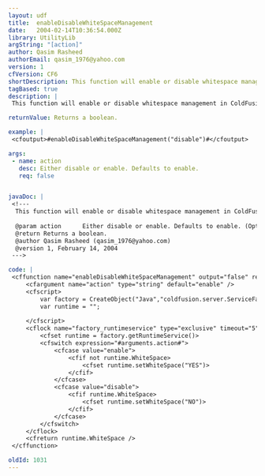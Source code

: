 ```yaml
---
layout: udf
title:  enableDisableWhiteSpaceManagement
date:   2004-02-14T10:36:54.000Z
library: UtilityLib
argString: "[action]"
author: Qasim Rasheed
authorEmail: qasim_1976@yahoo.com
version: 1
cfVersion: CF6
shortDescription: This function will enable or disable whitespace management in ColdFusion Server without access to ColdFusion Administrator.
tagBased: true
description: |
 This function will enable or disable whitespace management in ColdFusion Server without access to ColdFusion Administrator. It returns the current status of the setting.

returnValue: Returns a boolean.

example: |
 <cfoutput>#enableDisableWhiteSpaceManagement("disable")#</cfoutput>

args:
 - name: action
   desc: Either disable or enable. Defaults to enable.
   req: false


javaDoc: |
 <!---
  This function will enable or disable whitespace management in ColdFusion Server without access to ColdFusion Administrator.
  
  @param action      Either disable or enable. Defaults to enable. (Optional)
  @return Returns a boolean. 
  @author Qasim Rasheed (qasim_1976@yahoo.com) 
  @version 1, February 14, 2004 
 --->

code: |
 <cffunction name="enableDisableWhiteSpaceManagement" output="false" returntype="boolean">
     <cfargument name="action" type="string" default="enable" />
     <cfscript>
         var factory = CreateObject("Java","coldfusion.server.ServiceFactory");
         var runtime = "";
         
     </cfscript>
     <cflock name="factory_runtimeservice" type="exclusive" timeout="5">
         <cfset runtime = factory.getRuntimeService()>
         <cfswitch expression="#arguments.action#">
             <cfcase value="enable">
                 <cfif not runtime.WhiteSpace>
                     <cfset runtime.setWhiteSpace("YES")>
                 </cfif>
             </cfcase>
             <cfcase value="disable">
                 <cfif runtime.WhiteSpace>
                     <cfset runtime.setWhiteSpace("NO")>
                 </cfif>
             </cfcase>
         </cfswitch>
     </cflock>
     <cfreturn runtime.WhiteSpace />
 </cffunction>

oldId: 1031
---
```


